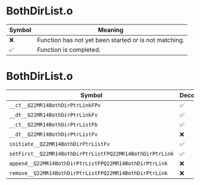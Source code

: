 # BothDirList.o
| Symbol | Meaning 
| ------------- | ------------- 
| :x: | Function has not yet been started or is not matching. 
| :white_check_mark: | Function is completed. 


# BothDirList.o
| Symbol | Decompiled? |
| ------------- | ------------- |
| `__ct__Q22MR14BothDirPtrLinkFPv` | :white_check_mark: |
| `__dt__Q22MR14BothDirPtrLinkFv` | :white_check_mark: |
| `__ct__Q22MR14BothDirPtrListFb` | :white_check_mark: |
| `__dt__Q22MR14BothDirPtrListFv` | :x: |
| `initiate__Q22MR14BothDirPtrListFv` | :white_check_mark: |
| `setFirst__Q22MR14BothDirPtrListFPQ22MR14BothDirPtrLink` | :white_check_mark: |
| `append__Q22MR14BothDirPtrListFPQ22MR14BothDirPtrLink` | :x: |
| `remove__Q22MR14BothDirPtrListFPQ22MR14BothDirPtrLink` | :x: |
